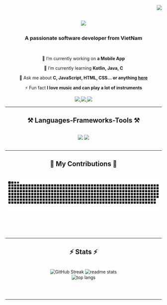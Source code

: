 <img align="right" src="https://visitor-badge.laobi.icu/badge?page_id=kiwwi1.kiwwi1" />

<h1 align="center">
    <img src="https://readme-typing-svg.herokuapp.com/?font=Righteous&size=35&center=true&vCenter=true&width=500&height=70&duration=4000&lines=Hi+There!+👋;+I'm+Quang+Huy!;" />
</h1>

<h3 align="center">A passionate software developer from VietNam </h3>

<br/>

<div align="center">
 
 🔭 I’m currently working on **a Mobile App**
 
 🌱 I’m currently learning **Kotlin, Java, C**

💬 Ask me about **C, JavaScript, HTML, CSS... or anything [here](https://github.com/kiwwi1/kiwwi/issues)**

⚡ Fun fact **I love music and can play a lot of instruments**

 </div>
 
<div align="center"> 
  <a href="mailto:dquanghuy221@gmail.com">
    <img src="https://img.shields.io/badge/Gmail-333333?style=for-the-badge&logo=gmail&logoColor=red" />
  </a>
  <a href="www.linkedin.com/in/quang-huy-đặng-61970b330">
    <img src="https://img.shields.io/badge/LinkedIn-0077B5?style=for-the-badge&logo=linkedin&logoColor=white" target="_blank" />
  </a>
  <a href="https://github.com/kiwwi1">
     <img src="https://img.shields.io/badge/Portfolio-FF5722?style=for-the-badge&logo=todoist&logoColor=white" target="_blank" /> <!-- sqlite, safari, google-chrome are other good icon options -->
  </a>
</div>

 <hr/>
 
<h2 align="center">⚒️ Languages-Frameworks-Tools ⚒️</h2>
<br/>
<div align="center">
    <img src="https://skillicons.dev/icons?i=react,html,css,vscode,github,figma,git" />
    <img src="https://skillicons.dev/icons?i=python,javascript,c,java,mysql,kotlin,assembly,android" /><br>
</div>

<br/>
<hr/>

<div align="center">
  <h2>🐍 My Contributions 🐍</h2>
  <br>
  <img alt="snake eating my contributions" src="https://raw.githubusercontent.com/kiwwi1/kiwwi1/output/github-contribution-grid-snake.svg" />
  
  <br/><br/><br/>
</div>

<hr/>

<h2 align="center">⚡ Stats ⚡</h2>
<br>
<div align=center>
  <img width=390 src="https://streak-stats.demolab.com?user=kiwwi1" alt="GitHub Streak"/>
  <img width=390 src="https://github-readme-stats.vercel.app/api?username=kiwwi1&show_icons=true&theme=react&rank_icon=github&border_radius=10" alt="readme stats" />
  <br/>
  <img width=325 align="center" src="https://github-readme-stats.vercel.app/api/top-langs/?username=kiwwi1&langs_count=8&layout=compact&theme=react&border_radius=10&size_weight=0.5&count_weight=0.5&exclude_repo=github-readme-stats" alt="top langs" />
</div>

<br/><br/>

<hr/>

<br/>
<br/>
